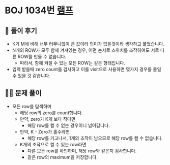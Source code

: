 # BOJ 1034번 [램프](http://noj.am/1034)

## 🌈 풀이 후기
- K가 M에 비해 너무 터무니없이 큰 값이라 의미가 없을것이라 생각하고 풀었습니다.
- N개의 ROW가 모두 함께 켜져있는 경우, 어떤 순서로 스위치를 조작하여도 서로 다른 ROW를 만들 수 없습니다.
    - 따라서, 함께 켜질 수 있는 모든 ROW는 같은 형태입니다.
- 입력 받을때 zero count를 검사하고 이를 visit으로 사용하면 몇가지 경우를 줄일 수 있을 것 같습니다.
## 👩‍🏫 문제 풀이
- 모든 row를 탐색하며
    - 해당 row의 zero를 count합니다.
    - 만약, zero가 K개 보다 작다면
        - 해당 row를 켤 수 없는 경우이니 넘어갑니다.
    - 만약, K - Zero가 홀수라면
        - 해당 row를 키고나서, 1개의 조작이 남으므로 해당 row를 켤 수 없습니다.
    - K개의 조작으로 켤 수 있는 row라면
        - 다른 모든 row를 확인하며, 해당 row와 같은지 검사합니다.
        - 같은 row의 maximum을 저장합니다.
